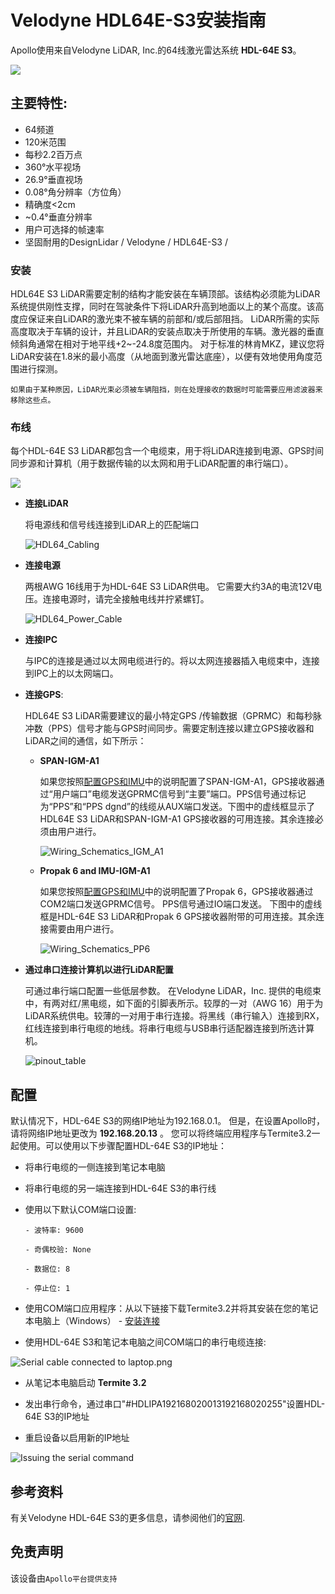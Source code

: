 # Velodyne HDL64E-S3安装指南

Apollo使用来自Velodyne LiDAR, Inc.的64线激光雷达系统 **HDL-64E S3**。

![](images/lidar_pic.png)

## 主要特性:

- 64频道
- 120米范围
- 每秒2.2百万点
- 360°水平视场
- 26.9°垂直视场
- 0.08°角分辨率（方位角）
- 精确度<2cm
- ~0.4°垂直分辨率
- 用户可选择的帧速率
- 坚固耐用的DesignLidar / Velodyne / HDL64E-S3 /

### 安装

HDL64E S3 LiDAR需要定制的结构才能安装在车辆顶部。该结构必须能为LiDAR系统提供刚性支撑，同时在驾驶条件下将LiDAR升高到地面以上的某个高度。该高度应保证来自LiDAR的激光束不被车辆的前部和/或后部阻挡。 LiDAR所需的实际高度取决于车辆的设计，并且LiDAR的安装点取决于所使用的车辆。激光器的垂直倾斜角通常在相对于地平线+2~-24.8度范围内。
对于标准的林肯MKZ，建议您将LiDAR安装在1.8米的最小高度（从地面到激光雷达底座），以便有效地使用角度范围进行探测。

```
如果由于某种原因，LiDAR光束必须被车辆阻挡，则在处理接收的数据时可能需要应用滤波器来移除这些点。
```

### 布线

每个HDL-64E S3 LiDAR都包含一个电缆束，用于将LiDAR连接到电源、GPS时间同步源和计算机（用于数据传输的以太网和用于LiDAR配置的串行端口）。

![](images/HDL64_Cable_whitened_labeled.png)

* **连接LiDAR**

   将电源线和信号线连接到LiDAR上的匹配端口

   ![HDL64_Cabling](images/HDL64_Cabling.jpg)

* **连接电源**

   两根AWG 16线用于为HDL-64E S3 LiDAR供电。 它需要大约3A的电流12V电压。连接电源时，请完全接触电线并拧紧螺钉。

   ![HDL64_Power_Cable](images/HDL64_PowerCable.jpg)

* **连接IPC**

   与IPC的连接是通过以太网电缆进行的。将以太网连接器插入电缆束中，连接到IPC上的以太网端口。 

* **连接GPS**:

   HDL64E S3 LiDAR需要建议的最小特定GPS /传输数据（GPRMC）和每秒脉冲数（PPS）信号才能与GPS时间同步。需要定制连接以建立GPS接收器和LiDAR之间的通信，如下所示：

   - **SPAN-IGM-A1**

      如果您按照[配置GPS和IMU](#configuration-the-gps-and-imu)中的说明配置了SPAN-IGM-A1，GPS接收器通过“用户端口”电缆发送GPRMC信号到“主要”端口。PPS信号通过标记为“PPS”和“PPS dgnd”的线缆从AUX端口发送。下图中的虚线框显示了HDL64E S3 LiDAR和SPAN-IGM-A1 GPS接收器的可用连接。其余连接必须由用户进行。

      ![Wiring_Schematics_IGM_A1](images/LiDAR_A1_wiring.png)

   - **Propak 6 and IMU-IGM-A1**

       如果您按照[配置GPS和IMU](#configuration-the-gps-and-imu)中的说明配置了Propak 6，GPS接收器通过COM2端口发送GPRMC信号。 PPS信号通过IO端口发送。 下图中的虚线框是HDL-64E S3 LiDAR和Propak 6 GPS接收器附带的可用连接。其余连接需要由用户进行。

      ![Wiring_Schematics_PP6](images/LiDAR_PP6_wiring.png)

* **通过串口连接计算机以进行LiDAR配置**

   可通过串行端口配置一些低层参数。 在Velodyne LiDAR，Inc. 提供的电缆束中，有两对红/黑电缆，如下面的引脚表所示。较厚的一对（AWG 16）用于为LiDAR系统供电。较薄的一对用于串行连接。将黑线（串行输入）连接到RX，红线连接到串行电缆的地线。将串行电缆与USB串行适配器连接到所选计算机。 

   ![pinout_table](images/pinout_table.png)

## 配置

默认情况下，HDL-64E S3的网络IP地址为192.168.0.1。 但是，在设置Apollo时，请将网络IP地址更改为 **192.168.20.13** 。 您可以将终端应用程序与Termite3.2一起使用。可以使用以下步骤配置HDL-64E S3的IP地址：

* 将串行电缆的一侧连接到笔记本电脑
* 将串行电缆的另一端连接到HDL-64E S3的串行线
* 使用以下默认COM端口设置:

      - 波特率: 9600

      - 奇偶校验: None

      - 数据位: 8

      - 停止位: 1

* 使用COM端口应用程序：从以下链接下载Termite3.2并将其安装在您的笔记本电脑上（Windows） - [安装连接](http://www.compuphase.com/software_termite.htm)

* 使用HDL-64E S3和笔记本电脑之间COM端口的串行电缆连接:

![Serial cable connected to laptop.png](images/Serial_cable_connected_to_laptop.png)

* 从笔记本电脑启动 **Termite 3.2**  

* 发出串行命令，通过串口"\#HDLIPA192168020013192168020255"设置HDL-64E S3的IP地址

* 重启设备以启用新的IP地址

![Issuing the serial command](images/Issuing_the_serial_command.png)

## 参考资料

有关Velodyne HDL-64E S3的更多信息，请参阅他们的[官网](http://velodynelidar.com/hdl-64e.html).

## 免责声明

该设备由`Apollo平台提供支持`
      